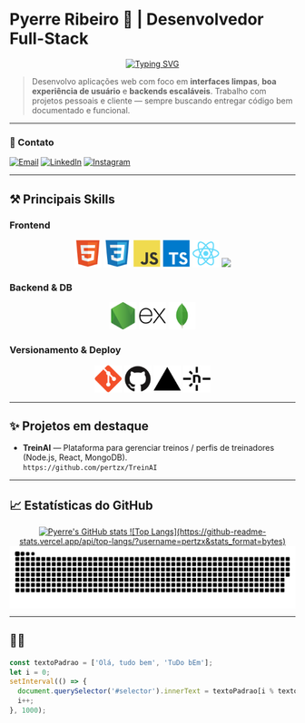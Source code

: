 # Pyerre Ribeiro 🚀 | Desenvolvedor Full-Stack

<div align="center">
  <a href="https://git.io/typing-svg">
    <img src="https://readme-typing-svg.demolab.com?font=Fira+Code&weight=600&size=28&pause=800&color=003FF7&center=true&vCenter=true&repeat=true&width=700&lines=Pyerre+Ribeiro+%7C+Fullstack+Developer+%F0%9F%91%A8%F0%9F%8F%BB%E2%80%8D%F0%9F%92%BB" alt="Typing SVG" />
  </a>
</div>

> Desenvolvo aplicações web com foco em **interfaces limpas**, **boa experiência de usuário** e **backends escaláveis**. Trabalho com projetos pessoais e cliente — sempre buscando entregar código bem documentado e funcional.

---

### 🔗 Contato
[![Email](https://img.shields.io/badge/-Email-000?style=for-the-badge&logo=microsoft-outlook&logoColor=003FF7&color=FFFFFF)](mailto:pyerremarcio098@gmail.com)
[![LinkedIn](https://img.shields.io/badge/-LinkedIn-000?style=for-the-badge&logo=linkedin&logoColor=003FF7&color=FFFFFF)](https://www.linkedin.com/in/pertzx/)
[![Instagram](https://img.shields.io/badge/-Instagram-000?style=for-the-badge&logo=instagram&logoColor=003FF7&color=FFFFFF)](https://www.instagram.com/p3rtzxdev/)

---

## ⚒️ Principais Skills

### Frontend
<div align="center">
  <img src="https://raw.githubusercontent.com/devicons/devicon/master/icons/html5/html5-original.svg" width="48" /> 
  <img src="https://raw.githubusercontent.com/devicons/devicon/master/icons/css3/css3-original.svg" width="48" /> 
  <img src="https://raw.githubusercontent.com/devicons/devicon/master/icons/javascript/javascript-original.svg" width="48" />
  <img src="https://raw.githubusercontent.com/devicons/devicon/master/icons/typescript/typescript-original.svg" width="48" />
  <img src="https://raw.githubusercontent.com/devicons/devicon/master/icons/react/react-original.svg" width="48" />
  <img src="https://upload.wikimedia.org/wikipedia/commons/d/d5/Tailwind_CSS_Logo.svg" width="48" />
</div>

### Backend & DB
<div align="center">
  <img src="https://raw.githubusercontent.com/devicons/devicon/master/icons/nodejs/nodejs-original.svg" width="48" />
  <img src="https://raw.githubusercontent.com/devicons/devicon/master/icons/express/express-original.svg" width="48" />
  <img src="https://raw.githubusercontent.com/devicons/devicon/master/icons/mongodb/mongodb-original.svg" width="48" />
</div>

### Versionamento & Deploy
<div align="center">
  <img src="https://raw.githubusercontent.com/devicons/devicon/master/icons/git/git-original.svg" width="48" />
  <img src="https://raw.githubusercontent.com/devicons/devicon/master/icons/github/github-original.svg" width="48" />
  <img src="https://raw.githubusercontent.com/devicons/devicon/master/icons/vercel/vercel-original.svg" width="48" />
  <img src="https://raw.githubusercontent.com/devicons/devicon/master/icons/netlify/netlify-plain.svg" width="48" />
</div>

---

## ✨ Projetos em destaque
- **TreinAI** — Plataforma para gerenciar treinos / perfis de treinadores (Node.js, React, MongoDB).  
  `https://github.com/pertzx/TreinAI`  
---

## 📈 Estatísticas do GitHub
<div align="center">
  <a href="https://github.com/pertzx">
    <img alt="Pyerre's GitHub stats" src="https://github-readme-stats.vercel.app/api?username=pertzx&show_icons=true&theme=default&count_private=true" />
    ![Top Langs](https://github-readme-stats.vercel.app/api/top-langs/?username=pertzx&stats_format=bytes)
  </a>
</div>

<picture align="center" style="width:100%">
  <source media="(prefers-color-scheme: dark)" srcset="https://raw.githubusercontent.com/pertzx/pertzx/output/github-contribution-grid-snake-dark.svg">
  <img align="center" alt="contribuições" src="https://raw.githubusercontent.com/pertzx/pertzx/output/github-contribution-grid-snake.svg" />
</picture>

---

## 👨‍💻

```javascript
const textoPadrao = ['Olá, tudo bem', 'TuDo bEm'];
let i = 0;
setInterval(() => {
  document.querySelector('#selector').innerText = textoPadrao[i % textoPadrao.length];
  i++;
}, 1000);
